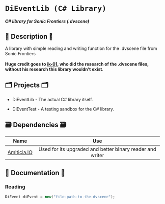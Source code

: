 # `DiEventLib (C# Library)`
**_C# library for Sonic Frontiers (.dvscene)_**
## 📜 Description 📜
A library with simple reading and writing function for the .dvscene file from Sonic Frontiers 
</br>
</br>
<b>Huge credit goes to <a href="https://github.com/ik-01">ik-01</a>, who did the research of the .dvscene files, without his research this library wouldn't exist.</b>

## 🗂️ Projects 🗂️

- DiEventLib - The actual C# library itself.

- DiEventTest - A testing sandbox for the C# library.

## 🗃 Dependencies 🗃

|                      Name                       |   Use   |
| :---------------------------------------------: | :------:|
|     [Amiticia.IO]([https://github.com/Radfordhound/HedgeLib/tree/master](https://github.com/tge-was-taken/Amicitia.IO))     | Used for its upgraded and better binary reader and writer |

## 📝 Documentation 📝
### Reading
```csharp
DiEvent diEvent = new("file-path-to-the-dvscene");
```
